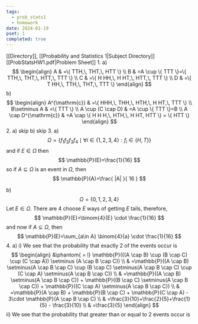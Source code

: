 ```yaml
---
tags:
  - prob_stats1
  - homework
date: 2024-01-19
pset: 1
completed: true
---
```

[[Directory]], [[Probability and Statistics 1|Subject Directory]]
[[ProbStatsHW1.pdf|Problem Sheet]]
1. 
a)
$$
\begin{align}
A & =\{ TTH,\, THT,\, HTT \} \\
B & =A \cup \{ TTT \}=\{ TTH,\, THT,\, HTT,\, TTT \} \\
C & =\{ H HH,\, H HT,\, HTT,\, TTT \} \\
D & =\{ T HH,\, TTH,\, THT,\, TTT \}
\end{align}
$$
b)
$$
\begin{align}
 A^{\mathrm{c}}  & =\{ HHH,\, THH,\, HTH,\, H HT,\, TTT \}  \\
B\setminus A & =\{ TTT \} \\
A \cup (C \cap D) & =A \cup \{ TTT \}=B \\
A \cap D^{\mathrm{c}} & =A \cap \{ H H H,\, HTH,\,  H HT, HTT \} = \{ HTT \}
 \end{align}
$$
2. 
a) skip
b) skip
3. 
a)
$$
\Omega=\{ f_{1}f_{2} f_{3} f_{4} \mid \forall i \in \{ 1,\, 2,\, 3,\, 4 \}:f_{i} \in \{ H,\, T \} \}
$$
and if ${} E \in \Omega {}$ then
$$
\mathbb{P}(E)=\frac{1}{16}
$$
so if ${} A \subseteq \Omega {}$ is an event in $\Omega$, then 
$$
\mathbb{P}(A)=\frac{ |A| }{ 16 }
$$

b)
$$
\Omega=\{ 0,\, 1,\, 2,\, 3,\, 4 \} 
$$
Let ${} E \in \Omega {}$. There are $4$ choose $E$ ways of getting $E$ tails, therefore, 
$$
\mathbb{P}(E)=\binom{4}{E} \cdot \frac{1}{16}
	$$
and now if ${} A \subseteq \Omega {}$, then 
$$
\mathbb{P}(E)=\sum_{a\in A} \binom{4}{a} \cdot \frac{1}{16}
$$
4. 
a) i)
We see that the probability that exactly 2 of the events occur is
$$
\begin{align}
  &\phantom{ = l} \mathbb{P}(((A \cap B) \cup (B \cap C) \cup (C \cap A)) \setminus (A \cap B \cap C))  \\
 & =\mathbb{P}((A \cap B) \setminus(A \cap B \cap C) \cup (B \cap C) \setminus(A \cap B \cap C) \cup (C \cap A) \setminus(A \cap B \cap C)) \\
 & =\mathbb{P}((A \cap B) \setminus(A \cap B \cap C)) + \mathbb{P}((B \cap C) \setminus(A \cap B \cap C)) + \mathbb{P}((C \cap A) \setminus(A \cap B \cap C)) \\
 & =\mathbb{P}(A \cap B) + \mathbb{P}(B \cap C) + \mathbb{P}(C \cap A) - 3\cdot \mathbb{P}(A \cap B \cap C) \\
 & =\frac{3}{10}+\frac{2}{5}+\frac{1}{5} - \frac{3}{10} \\
 & =\frac{3}{5}
 \end{align}
$$
ii) We see that the probability that greater than or equal to 2 events occur is
